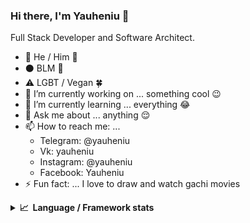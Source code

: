 ### Hi there, I'm Yauheniu 👋

Full Stack Developer and Software Architect.
- 🍆 He / Him 🍆
- ⚫ BLM 🍌
- ⚠️ LGBT / Vegan 🍀
- 🔭 I’m currently working on ... something cool 😉
- 🌱 I’m currently learning ... everything 😂
- 💬 Ask me about ... anything 😌
- 📫 How to reach me: ...
  - Telegram: @yauheniu
  - Vk: yauheniu
  - Instagram: @yauheniu
  - Facebook: Yauheniu
- ⚡ Fun fact: ... I love to draw and watch gachi movies

<details>
  <summary><b>📈&nbsp;&nbsp;Language&nbsp;/&nbsp;Framework stats</b></summary>
  <br/>
  <img src='https://cr-skills-chart-widget.azurewebsites.net/api/api?username=Yauheniu&skills=Vue,C%2B%2B,C%23,SCSS,angular,batchfile,c,C%23,coffeescript,dart,go,html,json,java,javascript,less,mysql,php,pandas,perl,python,reactjs,scss,shell,svelte,swift,typescript,flutter,&show-other-skills=true,vueSvelte&width=820'>
  </a>

</details>
